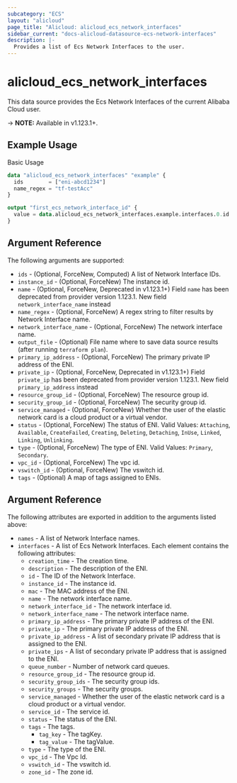 ```yaml
---
subcategory: "ECS"
layout: "alicloud"
page_title: "Alicloud: alicloud_ecs_network_interfaces"
sidebar_current: "docs-alicloud-datasource-ecs-network-interfaces"
description: |-
  Provides a list of Ecs Network Interfaces to the user.
---
```


# alicloud\_ecs\_network\_interfaces

This data source provides the Ecs Network Interfaces of the current Alibaba Cloud user.

-> **NOTE:** Available in v1.123.1+.

## Example Usage

Basic Usage

```terraform
data "alicloud_ecs_network_interfaces" "example" {
  ids        = ["eni-abcd1234"]
  name_regex = "tf-testAcc"
}

output "first_ecs_network_interface_id" {
  value = data.alicloud_ecs_network_interfaces.example.interfaces.0.id
}
```

## Argument Reference

The following arguments are supported:

* `ids` - (Optional, ForceNew, Computed)  A list of Network Interface IDs.
* `instance_id` - (Optional, ForceNew) The instance id.
* `name` - (Optional, ForceNew, Deprecated in v1.123.1+) Field `name` has been deprecated from provider version 1.123.1. New field `network_interface_name` instead
* `name_regex` - (Optional, ForceNew) A regex string to filter results by Network Interface name.
* `network_interface_name` - (Optional, ForceNew) The network interface name.
* `output_file` - (Optional) File name where to save data source results (after running `terraform plan`).
* `primary_ip_address` - (Optional, ForceNew) The primary private IP address of the ENI.
* `private_ip` - (Optional, ForceNew, Deprecated in v1.123.1+) Field `private_ip` has been deprecated from provider version 1.123.1. New field `primary_ip_address` instead
* `resource_group_id` - (Optional, ForceNew) The resource group id.
* `security_group_id` - (Optional, ForceNew) The security group id.
* `service_managed` - (Optional, ForceNew) Whether the user of the elastic network card is a cloud product or a virtual vendor.
* `status` - (Optional, ForceNew) The status of ENI. Valid Values: `Attaching`, `Available`, `CreateFailed`, `Creating`, `Deleting`, `Detaching`, `InUse`, `Linked`, `Linking`, `Unlinking`.
* `type` - (Optional, ForceNew) The type of ENI. Valid Values: `Primary`, `Secondary`.
* `vpc_id` - (Optional, ForceNew) The vpc id.
* `vswitch_id` - (Optional, ForceNew) The vswitch id.
* `tags` - (Optional) A map of tags assigned to ENIs.

## Argument Reference

The following attributes are exported in addition to the arguments listed above:

* `names` - A list of Network Interface names.
* `interfaces` - A list of Ecs Network Interfaces. Each element contains the following attributes:
	* `creation_time` - The creation time.
	* `description` - The description of the ENI.
	* `id` - The ID of the Network Interface.
	* `instance_id` - The instance id.
	* `mac` - The MAC address of the ENI.
	* `name` - The network interface name.
	* `network_interface_id` - The network interface id.
	* `network_interface_name` - The network interface name.
	* `primary_ip_address` - The primary private IP address of the ENI. 
	* `private_ip` - The primary private IP address of the ENI.
	* `private_ip_address` - A list of secondary private IP address that is assigned to the ENI.
	* `private_ips` - A list of secondary private IP address that is assigned to the ENI.
	* `queue_number` - Number of network card queues.
	* `resource_group_id` - The resource group id.
	* `security_group_ids` - The security group ids.
	* `security_groups` - The security groups.
	* `service_managed` - Whether the user of the elastic network card is a cloud product or a virtual vendor.
	* `service_id` - The service id.
	* `status` - The status of the ENI.
	* `tags` - The tags.
		* `tag_key` - The tagKey.
		* `tag_value` - The tagValue.
	* `type` - The type of the ENI.
	* `vpc_id` - The Vpc Id.
	* `vswitch_id` - The vswitch id.
	* `zone_id` - The zone id.